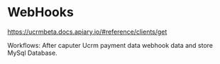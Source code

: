 # WebHooks

https://ucrmbeta.docs.apiary.io/#reference/clients/get

Workflows:
After caputer Ucrm payment data webhook data and store MySql Database.